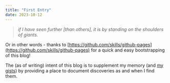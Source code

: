 ```yaml
---
title: "First Entry"
date: 2023-10-12
---
```


> _if I have seen further [than others], it is by standing on the shoulders of giants._ 

Or in other words - thanks to [https://github.com/skills/github-pages](https://github.com/skills/github-pages) for a quick and easy bootstrapping of this blog!

The (as of writing) intent of this blog is to supplement my memory (and [my gists](https://gist.github.com/nictownsend)) by providing a place to document discoveries as and when I find them.
